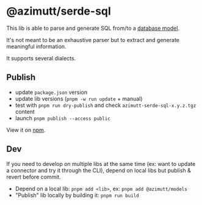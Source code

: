 # @azimutt/serde-sql

This lib is able to parse and generate SQL from/to a [database model](../models).

It's not meant to be an exhaustive parser but to extract and generate meaningful information.

It supports several dialects.

## Publish

- update `package.json` version
- update lib versions (`pnpm -w run update` + manual)
- test with `pnpm run dry-publish` and check `azimutt-serde-sql-x.y.z.tgz` content
- launch `pnpm publish --access public`

View it on [npm](https://www.npmjs.com/package/@azimutt/serde-sql).

## Dev

If you need to develop on multiple libs at the same time (ex: want to update a connector and try it through the CLI), depend on local libs but publish & revert before commit.

- Depend on a local lib: `pnpm add <lib>`, ex: `pnpm add @azimutt/models`
- "Publish" lib locally by building it: `pnpm run build`
